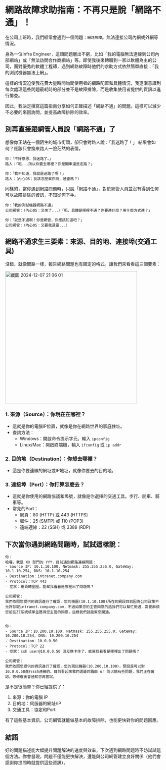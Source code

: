 # 網路故障求助指南：不再只是說「網路不通」！

在公司上班時，我們經常會遇到一個問題：`網路故障`。無法連接公司內網或外網等情況。

身為一位Infra Engineer，這類問題層出不窮，比如「我的電腦無法連線到公司內部網站」或「無法訪問合作商網站」等。即使我後來轉職到一家以軟體為主的公司，面對優秀的軟體工程師，遇到網路故障時他們的求助方式依然簡單直接：「我的測試機器無法上網」。

這樣的情況迫使我花費大量時間詢問使用者的網路配置和具體情況，我逐漸意識到每次處理這些問題最耗時的部分並不是故障排除，而是收集使用者提供的資訊以進行排查。

因此，我決定撰寫這篇指南分享如何正確描述「網路不通」的問題。這樣可以減少不必要的來回詢問，並提高故障排除的效率。

## 別再直接跟網管人員說「網路不通」了

想像你正站在一個陌生的城市街頭，卻只會對路人說：「我迷路了！」 結果會如何？應該只會換來路人一臉茫然的表情。

```
你：「不好意思，我迷路了。」
路人：「呃...所以你要去哪裡？你是開車還是走路？」

你：「我不知道，我就是迷路了啊！」
路人：（內心OS：我該怎麼幫你啊，通靈嗎？）
```

同樣的，當你遇到網路問題時，只說「網路不通」，對於網管人員並沒有得到任何可以故障排除的資訊，不知從何下手。

```
你：「我的測試機器網路不通」
公司網管：（內心OS：又來了...）「呃，具體是哪裡不通？你要連什麼？用什麼方式連？」

你：「就是不通啊！你是網管，你應該知道吧？」
公司網管：（內心OS：又要我通靈...）
```

## 網路不通求生三要素：來源、目的地、連接埠(交通工具)

沒錯，就像問路一樣，報告網路問題也有固定的格式。讓我們來看看這三個要素：

<img width="427" alt="截圖 2024-12-07 21 06 01" src="https://github.com/user-attachments/assets/f72e824f-f6a0-406b-8d50-2451e323cdce">

### 1. 來源（Source）：你現在在哪裡？
- 這就是你的電腦IP位置，就像是你在網路世界的家庭住址。
- 查詢方法：
   - Windows：開啟命令提示字元，輸入 `ipconfig`
   - Linux/Mac：開啟終端機，輸入 `ifconfig` 或 `ip addr`

### 2. 目的地（Destination）：你想去哪裡？
- 這是你要連線的網址或IP地址，就像你要去的目的地。

### 3. 連接埠（Port）：你打算怎麼去？
- 這就是你使用的網路協議和埠號，就像是你選擇的交通工具。步行、開車、騎車等。
- 常見的Port：
   - 網頁：80 (HTTP) 或 443 (HTTPS)
   - 郵件：25 (SMTP) 或 110 (POP3)
   - 遠端連線：22 (SSH) 或 3389 (RDP)

## 下次當你遇到網路問題時，試試這樣說：

```
你：
哈囉，我是 XX 部門的 YYY，目前遇到網路連線問題：
- Source IP: 10.1.10.100, Netmask: 255.255.255.0, GateWay: 10.1.10.254, DNS: 10.1.10.254
- Destination：intranet.company.com
- Protocol：TCP 443
- 症狀：網頁轉圈圈，能幫我看看是哪裡出了問題嗎？

公司網管：
我們依照您提供的資訊進行了確認，您的機器(10.1.10.100)所在的網段目前因為公司政策不允許存取intranet.company.com，不過如果您的主管同意的話我們可以幫忙開通，需要麻煩您前往ZZ系統填單並獲得您主管的同意，這樣我們就能幫您開通。


你：
- Source IP：10.200.10.100, Netmask: 255.255.255.0, GateWay: 10.200.10.254, DNS: 10.200.10.254
- Destination：10.0.0.50
- Protocol：TCP 22
- 症狀：ssh user@10.0.0.50 沒反應卡住了，能幫我看看是哪裡出了問題嗎？

公司網管：
我們依照您提供的資訊進行了確認，您的測試機器(10.200.10.100)，預設是可以對10.0.0.50進行ssh連線的。目前看起來我們這邊的路由 or 防火牆有些問題，我們正在確認，等修復後會通知您再嘗試。
```

是不是很簡單？你已經提供了：
1. 來源：你的電腦 IP
2. 目的地：伺服器的網址/IP
3. 交通工具：協定和Port

有了這些基本資訊，公司網管就能做基本的故障排除，也能更快對你的問題回應。

## 結語

好的問題描述能大幅提升問題解決的速度與效率，下次遇到網路問題時不妨試試這個方法。你會發現，問題不僅能更快解決，還能與公司網管建立良好關係（他們會感謝你提問時就提供這些資訊）。
